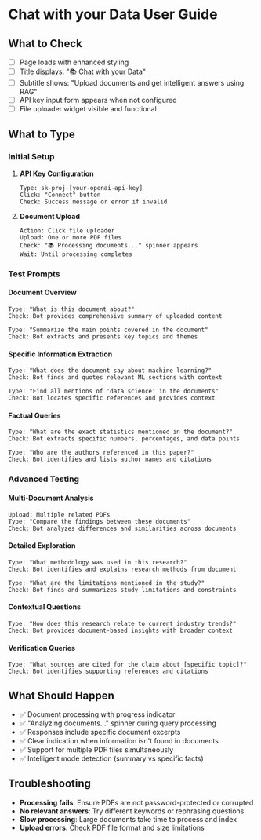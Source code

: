 # Chat with your Data User Guide

## What to Check
- [ ] Page loads with enhanced styling
- [ ] Title displays: "📚 Chat with your Data"
- [ ] Subtitle shows: "Upload documents and get intelligent answers using RAG"
- [ ] API key input form appears when not configured
- [ ] File uploader widget visible and functional

## What to Type

### Initial Setup
1. **API Key Configuration**
   ```
   Type: sk-proj-[your-openai-api-key]
   Click: "Connect" button
   Check: Success message or error if invalid
   ```

2. **Document Upload**
   ```
   Action: Click file uploader
   Upload: One or more PDF files
   Check: "📚 Processing documents..." spinner appears
   Wait: Until processing completes
   ```

### Test Prompts

#### Document Overview
```
Type: "What is this document about?"
Check: Bot provides comprehensive summary of uploaded content
```

```
Type: "Summarize the main points covered in the document"
Check: Bot extracts and presents key topics and themes
```

#### Specific Information Extraction
```
Type: "What does the document say about machine learning?"
Check: Bot finds and quotes relevant ML sections with context
```

```
Type: "Find all mentions of 'data science' in the documents"
Check: Bot locates specific references and provides context
```

#### Factual Queries
```
Type: "What are the exact statistics mentioned in the document?"
Check: Bot extracts specific numbers, percentages, and data points
```

```
Type: "Who are the authors referenced in this paper?"
Check: Bot identifies and lists author names and citations
```

### Advanced Testing

#### Multi-Document Analysis
```
Upload: Multiple related PDFs
Type: "Compare the findings between these documents"
Check: Bot analyzes differences and similarities across documents
```

#### Detailed Exploration
```
Type: "What methodology was used in this research?"
Check: Bot identifies and explains research methods from document
```

```
Type: "What are the limitations mentioned in the study?"
Check: Bot finds and summarizes study limitations and constraints
```

#### Contextual Questions
```
Type: "How does this research relate to current industry trends?"
Check: Bot provides document-based insights with broader context
```

#### Verification Queries
```
Type: "What sources are cited for the claim about [specific topic]?"
Check: Bot identifies supporting references and citations
```

## What Should Happen
- ✅ Document processing with progress indicator
- ✅ "Analyzing documents..." spinner during query processing
- ✅ Responses include specific document excerpts
- ✅ Clear indication when information isn't found in documents
- ✅ Support for multiple PDF files simultaneously
- ✅ Intelligent mode detection (summary vs specific facts)

## Troubleshooting
- **Processing fails**: Ensure PDFs are not password-protected or corrupted
- **No relevant answers**: Try different keywords or rephrasing questions
- **Slow processing**: Large documents take time to process and index
- **Upload errors**: Check PDF file format and size limitations
